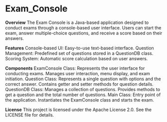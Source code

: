 # Exam_Console
**Overview**
The Exam Console is a Java-based application designed to conduct exams through a console-based user interface. Users can start the exam, answer multiple-choice questions, and receive a score based on their answers.

**Features**
Console-based UI: Easy-to-use text-based interface.
Question Management: Predefined set of questions stored in a QuestionDB class.
Scoring System: Automatic score calculation based on user answers.

**Components**
ExamConsole Class:
Represents the user interface for conducting exams.
Manages user interaction, menu display, and exam initiation.
Question Class:
Represents a single question with options and the correct answer.
Contains getter and setter methods for question details.
QuestionDB Class:
Manages a collection of questions.
Provides methods to get a question and the total number of questions.
Main Class:
Entry point of the application.
Instantiates the ExamConsole class and starts the exam.

**License**
This project is licensed under the Apache License 2.0. See the LICENSE file for details.
